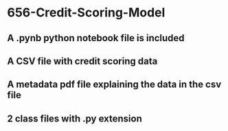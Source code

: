 # 656-Credit-Scoring-Model

## A .pynb python notebook file is included
## A CSV file with credit scoring data
## A metadata pdf file explaining the data in the csv file
## 2 class files with .py extension
